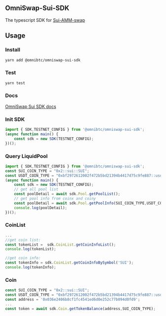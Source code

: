 ## OmniSwap-Sui-SDK
The typescript SDK for [Sui-AMM-swap](https://github.com/OmniBTC/Sui-AMM-swap)

## Usage

### Install
```bash
yarn add @omnibtc/omniswap-sui-sdk
```

### Test
```bash
yarn test
```

### Docs
[OmniSwap Sui SDK docs](docs-omniswap-sui.omnibtc.finance)

### Init SDK

```ts
import { SDK,TESTNET_CONFIG } from '@omnibtc/omniswap-sui-sdk';
(async function main() {
    const sdk = new SDK(TESTNET_CONFIG);
})();
```
### Query LiquidPool

```ts
import { SDK,TESTNET_CONFIG } from '@omnibtc/omniswap-sui-sdk';
const SUI_COIN_TYPE = "0x2::sui::SUI";
const USDT_COIN_TYPE = "0xbf2972612002f472b5bd21394b4417d75c9fe887::usdt::USDT";
(async function main() {
    const sdk = new SDK(TESTNET_CONFIG);
    // get all pool list
    const poolDetail = await sdk.Pool.getPoolList();
    // get pool info from coinx and coiny
    const poolDetail = await sdk.Pool.getPoolInfo(SUI_COIN_TYPE,USDT_COIN_TYPE);
    console.log(poolDetail);
})();
```

### CoinList

```ts
...
//get coin list:
const tokenList =  sdk.CoinList.getCoinInfoList();
console.log(tokenList);
```
```ts
//get coin info:
const tokenInfo = sdk.CoinList.getCoinInfoBySymbol('SUI');
console.log(tokenInfo);
```

### Coin
```ts
const SUI_COIN_TYPE = "0x2::sui::SUI";
const USDT_COIN_TYPE = "0xbf2972612002f472b5bd21394b4417d75c9fe887::usdt::USDT";
const address = '0x036e2406b8cf1fc4541ed6d0e252c77b094d0fd9';
...
const token = await sdk.Coin.getTokenBalance(address,SUI_COIN_TYPE);
```
